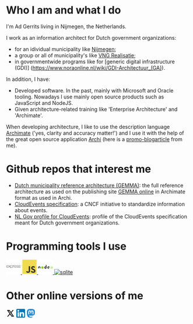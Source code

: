 # Who I am and what I do
I'm Ad Gerrits living in Nijmegen, the Netherlands.

I work as an information architect for Dutch government organizations: 
* for an idividual  municipality like [Nijmegen](https://www.nijmegen.nl);
* a group or all of municipality's like [VNG Realisatie](https://gemmaonline.nl);
* in governmentwide programs like for [generic digital infrastructure (GDI)] (https://www.noraonline.nl/wiki/GDI-Architectuur_(GA)).

In addition, I have: 
* Developed software. In  the past, mainly with Microsoft and Oracle tooling. Nowadays I use mainly  open source products such as JavaScript and NodeJS.
* Given architecture-related training like 'Enterprise Architecture' and 'Archimate'. 

When developing architecture, I like to use the description language [Archimate](https://en.wikipedia.org/wiki/ArchiMate) ('yes, clarity and accuracy matter!') and I use it with the help of the great open source application [Archi](https://www.archimatetool.com/) (here is a [promo-blogarticle](https://www.archimatetool.com/blog/2018/06/11/archi-spotlight-municipality-nijmegen-chooses-archi/) from me).

# Github repos that interest me
* [Dutch municipality reference architecture (GEMMA)](https://github.com/VNG-Realisatie/GEMMA-Archi-repository): the full reference architecture as used on the publishing site [GEMMA online](https://gemmaonline.nl) in Archimate format as used in Archi.
* [CloudEvents specification](https://github.com/cloudevents/spec): a CNCF initiative to standardize information about events.
* [NL Gov profile for CloudEvents](https://github.com/Logius-standaarden/NL-GOV-profile-for-CloudEvents): profile of the CloudEvents specification meant for Dutch government organizations.

# Programming tools I use
<p align="left"> <a href="https://expressjs.com" target="_blank" rel="noreferrer"> <img src="https://raw.githubusercontent.com/devicons/devicon/master/icons/express/express-original-wordmark.svg" alt="express" width="40" height="40"/> </a> <a href="https://developer.mozilla.org/en-US/docs/Web/JavaScript" target="_blank" rel="noreferrer"> <img src="https://raw.githubusercontent.com/devicons/devicon/master/icons/javascript/javascript-original.svg" alt="javascript" width="40" height="40"/> </a> <a href="https://nodejs.org" target="_blank" rel="noreferrer"> <img src="https://raw.githubusercontent.com/devicons/devicon/master/icons/nodejs/nodejs-original-wordmark.svg" alt="nodejs" width="40" height="40"/> </a> <a href="https://www.sqlite.org/" target="_blank" rel="noreferrer"> <img src="https://www.vectorlogo.zone/logos/sqlite/sqlite-icon.svg" alt="sqlite" width="40" height="40"/> </a> </p>

# Other online versions of me
<p align="left">
	<a href="https://twitter.com/adgerrits"><img src="docs/assets/x.png" alt="X"></a>
	<!--- <a href="https://github.com/adgerrits"><img src="docs/assets/github.svg" alt="GitHub"></a> --->
	<a href="https://www.linkedin.com/in/adgerrits"><img src="docs/assets/linkedin.png" alt="LinkedIn"></a>
	<a rel="me" href="https://mastodon.social/@adgerrits"><img src="docs/assets/mastodon.png" alt="Mastodon"></a>
</p>
